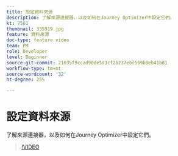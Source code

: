 ```yaml
---
title: 設定資料來源
description: 了解來源連接器，以及如何在Journey Optimizer中設定它們。
kt: 7561
thumbnail: 335919.jpg
feature: 資料來源
doc-type: feature video
team: PM
role: Developer
level: Beginner
source-git-commit: 21035f9ccad90de5d3cf2b237ebc569b8eb41bd1
workflow-type: tm+mt
source-wordcount: '32'
ht-degree: 25%

---
```



# 設定資料來源

了解來源連接器，以及如何在Journey Optimizer中設定它們。

>[!VIDEO](https://video.tv.adobe.com/v/335919?quality=12)

